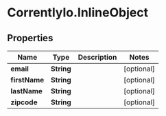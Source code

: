 # CorrentlyIo.InlineObject

## Properties

Name | Type | Description | Notes
------------ | ------------- | ------------- | -------------
**email** | **String** |  | [optional] 
**firstName** | **String** |  | [optional] 
**lastName** | **String** |  | [optional] 
**zipcode** | **String** |  | [optional] 


